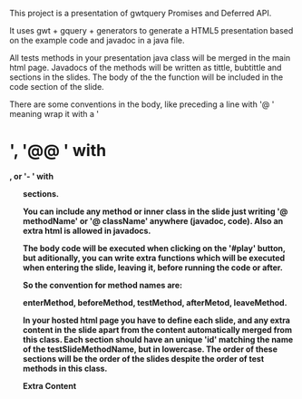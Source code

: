 

This project is a presentation of gwtquery Promises and Deferred API.

It uses gwt + gquery + generators to generate a HTML5 presentation based on the example code and javadoc in a java file.


All tests methods in your presentation java class will be merged in the main html
page. Javadocs of the methods will be written as tittle, bubtittle
and sections in the slides. The body of the the function will be
included in the code section of the slide.

There are some conventions in the body, like preceding a
line with '@ ' meaning wrap it with a '<h1>', '@@ ' with <h4>, 
or '- ' with <ul> sections.

You can include any method or inner class in the slide just
writing '@ methodName' or '@ className' anywhere (javadoc, code). 
Also an extra html is allowed in javadocs.

The body code will be executed when clicking on the '#play' button,
but aditionally, you can write extra functions which will be executed
when entering the slide, leaving it, before running the code or after.

So the convention for method names are:

enterMethod, beforeMethod, testMethod, afterMetod, leaveMethod.

In your hosted html page you have to define each slide, and any
extra content in the slide apart from the content automatically merged
from this class. Each section should have an unique 'id' matching the
name of the testSlideMethodName, but in lowercase. The order of
these sections will be the order of the slides despite the order of
test methods in this class.

<section id='slidemehodname'>Extra Content</section>
